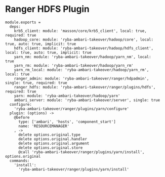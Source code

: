 # Ranger HDFS Plugin

    module.exports =
      deps:
        krb5_client: module: 'masson/core/krb5_client', local: true, required: true
        hadoop_core: module: 'ryba-ambari-takeover/hadoop/core', local: true, auto: true, implicit: true
        hdfs_client: module: 'ryba-ambari-takeover/hadoop/hdfs_client', local: true, auto: true, implicit: true
        yarn_nm: module: 'ryba-ambari-takeover/hadoop/yarn_nm', local: true
        yarn_rm: module: 'ryba-ambari-takeover/hadoop/yarn_rm'
        yarn_rm_local: module: 'ryba-ambari-takeover/hadoop/yarn_rm', local: true
        ranger_admin: module: 'ryba-ambari-takeover/ranger/hdpadmin', single: true, required: true
        ranger_hdfs: module: 'ryba-ambari-takeover/ranger/plugins/hdfs', required: true
        yarn: module: 'ryba-ambari-takeover/hadoop/yarn'
        ambari_server: module: 'ryba-ambari-takeover/server', single: true
      configure:
        'ryba-ambari-takeover/ranger/plugins/yarn/configure'
      plugin: (options) ->
        @before
          type: ['ambari', 'hosts', 'component_start']
          name: 'RESOURCEMANAGER'
        , ->
          delete options.original.type
          delete options.original.handler
          delete options.original.argument
          delete options.original.store
          @call 'ryba-ambari-takeover/ranger/plugins/yarn/install', options.original
      commands:
        'install':
          'ryba-ambari-takeover/ranger/plugins/yarn/install'
